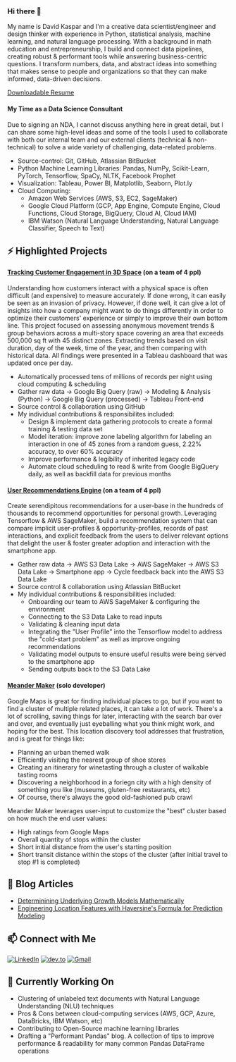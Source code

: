 ### Hi there 👋

My name is David Kaspar and I'm a creative data scientist/engineer and design thinker with experience in Python, statistical analysis, machine learning, and natural language processing. With a background in math education and entrepreneurship, I build and connect data pipelines, creating robust & performant tools while answering business-centric questions. I transform numbers, data, and abstract ideas into something that makes sense to people and organizations so that they can make informed, data-driven decisions.

[Downloadable Resume](https://docs.google.com/document/d/1OrCGWByzGM2lxXiBICyUURF12C9lhmaqHeNYhJduQuE/edit?usp=sharing)

#### My Time as a Data Science Consultant
Due to signing an NDA, I cannot discuss anything here in great detail, but I can share some high-level ideas and some of the tools I used to collaborate with both our internal team and our external clients (technical & non-technical) to solve a wide variety of challenging, data-related problems.
* Source-control: Git, GitHub, Atlassian BitBucket
* Python Machine Learning Libraries: Pandas, NumPy, Scikit-Learn, PyTorch, Tensorflow, SpaCy, NLTK, Facebook Prophet
* Visualization: Tableau, Power BI, Matplotlib, Seaborn, Plot.ly
* Cloud Computing: 
    - Amazon Web Services (AWS, S3, EC2, SageMaker)
    - Google Cloud Platform (GCP, App Engine, Compute Engine, Cloud Functions, Cloud Storage, BigQuery, Cloud AI, Cloud IAM)
    - IBM Watson (Natural Language Understanding, Natural Language Classifier, Speech to Text)

## ⚡ Highlighted Projects

#### [Tracking Customer Engagement in 3D Space](https://i.imgur.com/2RaL6jR.mp4) (on a team of 4 ppl)

Understanding how customers interact with a physical space is often difficult (and expensive) to measure accurately. If done wrong, it can easily be seen as an invasion of privacy. However, if done well, it can give a lot of insights into how a company might want to do things differently in order to optimize their customers' experience or simply to improve their own bottom line. This project focused on assessing anonymous movement trends & group behaviors across a multi-story space covering an area that exceeds 500,000 sq ft with 45 distinct zones. Extracting trends based on visit duration, day of the week, time of the year, and then comparing with historical data. All findings were presented in a Tableau dashboard that was updated once per day.
* Automatically processed tens of millions of records per night using cloud computing & scheduling
* Gather raw data -> Google Big Query (raw) -> Modeling & Analysis (Python) -> Google Big Query (processed) -> Tableau Front-end
* Source control & collaboration using GitHub 
* My individual contributions & responsibilites included:
  - Design & implement data gathering protocols to create a formal training & testing data set
  - Model iteration: improve zone labeling algorithm for labeling an interaction in one of 45 zones from a random guess, 2.22% accuracy, to over 60% accuracy
  - Improve performance & legibility of inherited legacy code
  - Automate cloud scheduling to read & write from Google BigQuery daily, as well as backfill data for previous months

#### [User Recommendations Engine](https://i.imgur.com/2RaL6jR.mp4) (on a team of 4 ppl)

Create serendipitous recommendations for a user-base in the hundreds of thousands to recommend opportunities for personal growth. Leveraging Tensorflow & AWS SageMaker, build a recommendation system that can compare implicit user-profiles & opportunity-profiles, records of past interactions, and explicit feedback from the users to deliver relevant options that delight the user & foster greater adoption and interaction with the smartphone app.
* Gather raw data -> AWS S3 Data Lake -> AWS SageMaker -> AWS S3 Data Lake -> Smartphone app -> Cycle feedback back into the AWS S3 Data Lake
* Source control & collaboration using Atlassian BitBucket
* My individual contributions & responsibilities included:
  - Onboarding our team to AWS SageMaker & configuring the environment
  - Connecting to the S3 Data Lake to read inputs
  - Validating & cleaning input data
  - Integrating the "User Profile" into the Tensorflow model to address the "cold-start problem" as well as improve ongoing recommendations
  - Validating model outputs to ensure useful results were being served to the smartphone app
  - Sending outputs back to the S3 Data Lake
  
#### [Meander Maker](https://github.com/UpwardTrajectory/meander-maker) (solo developer)

Google Maps is great for finding individual places to go, but if you want to find a cluster of multiple related places, it can take a lot of work. There's a lot of scrolling, saving things for later, interacting with the search bar over and over, and eventually just eyeballing what you think might work, and hoping for the best. This location discovery tool addresses that frustration, and is great for things like:
 * Planning an urban themed walk
 * Efficiently visiting the nearest group of shoe stores
 * Creating an itinerary for winetasting through a cluster of walkable tasting rooms
 * Discovering a neighborhood in a foriegn city with a high density of something you like (museums, gluten-free restaurants, etc)
 * Of course, there's always the good old-fashioned pub crawl
  
Meander Maker leverages user-input to customize the "best" cluster based on how much the end user values:
* High ratings from Google Maps
* Overall quantity of stops within the cluster
* Short initial distance from the user's starting position
* Short transit distance within the stops of the cluster (after initial travel to stop #1 is completed)

## 💬 Blog Articles
<!--
**Natural Language Processing**
- [Leveraging AI+ Written/Spoken Word for Sales Enablement](http://blog.pandata.co/leveraging-ai-written-spoken-word-for-sales-enablement/)
- [Joy to the World: Holid.AI Card Generator Volume III](http://blog.pandata.co/joy-to-the-world-holid-ai-greetings-volume-iii/)


**Mathematics**
-->
- [Determinining Underlying Growth Models Mathematically](https://dev.to/upwardtrajectory/something-is-growing-and-it-s-growing-very-fast-but-how-fast-1li6)
- [Engineering Location Features with Haversine's Formula for Prediction Modeling](https://dev.to/upwardtrajectory/engineering-location-features-with-haversine-s-formula-for-prediction-modeling-23n2)

## 📫 Connect with Me
<a href="https://www.linkedin.com/in/davidkasparworks/" target="_blank"><img alt="LinkedIn" src="https://img.shields.io/badge/linkedin-%230077B5.svg?&style=for-the-badge&logo=linkedin&logoColor=white" /></a> <a href="https://dev.to/upwardtrajectory" target="_blank"><img alt="dev.to" src="https://img.shields.io/badge/dev blog-%2312100E.svg?&style=for-the-badge&logoColor=white" /></a> <a href="mailto:datakaspar@gmail.com" target="_blank"><img alt="Gmail" src="https://img.shields.io/badge/Gmail-D14836?&style=for-the-badge&logo=Gmail&logoColor=white" /></a> 

## 🔭 Currently Working On

- Clustering of unlabeled text documents with Natural Language Understanding (NLU) techniques
- Pros & Cons between cloud-computing services (AWS, GCP, Azure, DataBricks, IBM Watson, etc)
- Contributing to Open-Source machine learning libraries
- Drafting a "Performant Pandas" blog. A collection of tips to improve performance & readability for many common Pandas DataFrame operations


<!--
**UpwardTrajectory/UpwardTrajectory** is a ✨ _special_ ✨ repository because its `README.md` (this file) appears on your GitHub profile.

Here are some ideas to get you started:

- 🔭 I’m currently working on ...
- 🌱 I’m currently learning ...
- 👯 I’m looking to collaborate on ...
- 🤔 I’m looking for help with ...
- 💬 Ask me about ...
- 📫 How to reach me: ...
- 😄 Pronouns: ...
- ⚡ Fun fact: ...
-->
